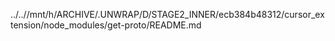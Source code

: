 ../..//mnt/h/ARCHIVE/.UNWRAP/D/STAGE2_INNER/ecb384b48312/cursor_extension/node_modules/get-proto/README.md